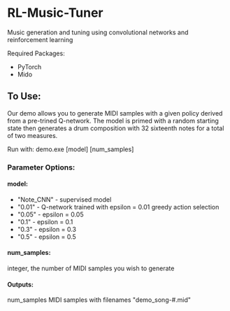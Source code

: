 # RL-Music-Tuner
Music generation and tuning using convolutional networks and reinforcement learning

Required Packages:
- PyTorch
- Mido

To Use:
--------
Our demo allows you to generate MIDI samples with a given policy derived from a pre-trined Q-network. The model is primed with a random starting state then generates a drum composition with 32 sixteenth notes for a total of two measures.

Run with: demo.exe [model] [num_samples]


### Parameter Options:

#### model: 
- "Note_CNN" - supervised model
- "0.01" - Q-network trained with epsilon = 0.01 greedy action selection
- "0.05" - epsilon = 0.05
- "0.1" - epsilon = 0.1
- "0.3" - epsilon = 0.3
- "0.5" - epsilon = 0.5
  
#### num_samples: 
integer, the number of MIDI samples you wish to generate

#### Outputs:
num_samples MIDI samples with filenames "demo_song-#.mid"
